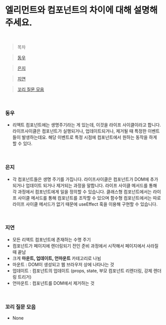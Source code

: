 # 엘리먼트와 컴포넌트의 차이에 대해 설명해주세요.

<br />

> 목차

> [동우](#동우)

> [은지](#은지)

> [지연](#지연)

> [꼬리 질문 모음](#꼬리-질문-모음)

<br />

### 동우

- 리액트 컴포넌트에는 생명주기라는 게 있는데, 이것을 라이프 사이클이라고 합니다. 라이프사이클은 컴포넌트가 실행되거나, 업데이트되거나, 제거될 때 특정한 이벤트들이 발생하는데요. 해당 이벤트로 특정 시점에 컴포넌트에서 원하는 동작을 하게 할 수 있다.

<br />

### 은지

- 각 컴포넌트들은 생명 주기를 가집니다. 라이프사이클은 컴포넌트가 DOM에 추가되거나 업데이트 되거나 제거되는 과정을 말합니다. 라이프 사이클 메서드를 통해 각 과정에서 컴포넌트에게 일을 정의할 수 있습니다. 클래스형 컴포넌트에서는 라이프 사이클 메서드를 통해 컴포넌트를 조작할 수 있으며 함수형 컴포넌트에서는 따로 라이프 사이클 메서드가 없기 때문에 useEffect 훅을 이용해 구현할 수 있습니다.

<br />

### 지연

- 모든 리액트 컴포넌트에 존재하는 수명 주기
- 컴포넌트가 페이지에 렌더링되기 전인 준비 과정에서 시작해서 페이지에서 사라질 때 끝남
- 크게 **마운트, 업데이트, 언마운트** 카테고리로 나뉨
- 마운트 : DOM이 생성되고 웹 브라우저 상에 나타나는 것
- 업데이트 : 컴포넌트의 업데이트 (props, state, 부모 컴포넌트 리렌더링, 강제 렌더링 트리거)
- 언마운트 : 컴포넌트를 DOM에서 제거하는 것

<br />

### 꼬리 질문 모음

- None
